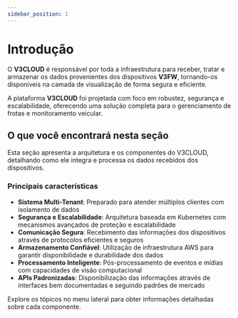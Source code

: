```yaml
---
sidebar_position: 1
---
```


# Introdução

O **V3CLOUD** é responsável por toda a infraestrutura para receber, tratar e armazenar os dados provenientes dos dispositivos **V3FW**, tornando-os disponíveis na camada de visualização de forma segura e eficiente.

A plataforma **V3CLOUD** foi projetada com foco em robustez, segurança e escalabilidade, oferecendo uma solução completa para o gerenciamento de frotas e monitoramento veicular.

## O que você encontrará nesta seção

Esta seção apresenta a arquitetura e os componentes do V3CLOUD, detalhando como ele integra e processa os dados recebidos dos dispositivos.

### Principais características

- **Sistema Multi-Tenant**: Preparado para atender múltiplos clientes com isolamento de dados
- **Segurança e Escalabilidade**: Arquitetura baseada em Kubernetes com mecanismos avançados de proteção e escalabilidade
- **Comunicação Segura**: Recebimento das informações dos dispositivos através de protocolos eficientes e seguros
- **Armazenamento Confiável**: Utilização de infraestrutura AWS para garantir disponibilidade e durabilidade dos dados
- **Processamento Inteligente**: Pós-processamento de eventos e mídias com capacidades de visão computacional
- **APIs Padronizadas**: Disponibilização das informações através de interfaces bem documentadas e seguindo padrões de mercado

Explore os tópicos no menu lateral para obter informações detalhadas sobre cada componente. 